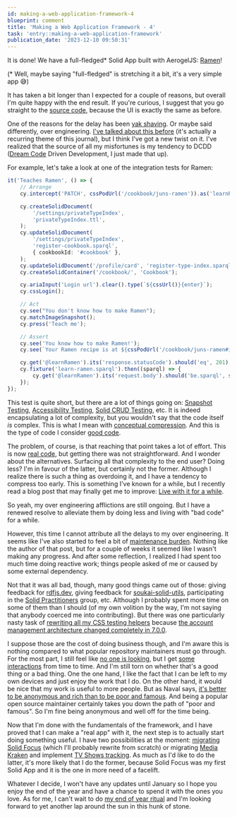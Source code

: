 ```yaml
---
id: making-a-web-application-framework-4
blueprint: comment
title: 'Making a Web Application Framework - 4'
task: 'entry::making-a-web-application-framework'
publication_date: '2023-12-10 09:50:31'
---
```


It is done! We have a full-fledged\* Solid App built with AerogelJS: [Ramen](https://ramen.noeldemartin.com/)!

(\* Well, maybe saying "full-fledged" is stretching it a bit, it's a very simple app 😅️)

It has taken a bit longer than I expected for a couple of reasons, but overall I'm quite happy with the end result. If you're curious, I suggest that you go straight to the [source code](https://github.com/noeldemartin/ramen), because the UI is exactly the same as before.

One of the reasons for the delay has been [yak shaving](https://seths.blog/2005/03/dont_shave_that/). Or maybe said differently, over engineering. [I've talked about this before](https://noeldemartin.com/tasks/housekeeping-2023) (it's actually a recurring theme of this journal), but I think I've got a new twist on it. I've realized that the source of all my misfortunes is my tendency to DCDD ([Dream Code](https://nobackend.org/2013/05/welcome-to-noBackend.html) Driven Development, I just made that up).

For example, let's take a look at one of the integration tests for Ramen:

```ts
it('Teaches Ramen', () => {
    // Arrange
    cy.intercept('PATCH', cssPodUrl('/cookbook/juns-ramen')).as('learnRamen');

    cy.createSolidDocument(
        '/settings/privateTypeIndex',
        'privateTypeIndex.ttl',
    );
    cy.updateSolidDocument(
        '/settings/privateTypeIndex',
        'register-cookbook.sparql',
        { cookbookId: '#cookbook' },
    );
    cy.updateSolidDocument('/profile/card', 'register-type-index.sparql');
    cy.createSolidContainer('/cookbook/', 'Cookbook');

    cy.ariaInput('Login url').clear().type(`${cssUrl()}{enter}`);
    cy.cssLogin();

    // Act
    cy.see("You don't know how to make Ramen");
    cy.matchImageSnapshot();
    cy.press('Teach me');

    // Assert
    cy.see('You know how to make Ramen!');
    cy.see(`Your Ramen recipe is at ${cssPodUrl('/cookbook/juns-ramen#it')}`);

    cy.get('@learnRamen').its('response.statusCode').should('eq', 201);
    cy.fixture('learn-ramen.sparql').then((sparql) => {
        cy.get('@learnRamen').its('request.body').should('be.sparql', sparql);
    });
});
```

This test is quite short, but there are a lot of things going on: [Snapshot Testing](https://jestjs.io/docs/snapshot-testing), [Accessibility Testing](https://www.w3.org/WAI/standards-guidelines/aria/), [Solid CRUD Testing](https://github.com/CommunitySolidServer/CommunitySolidServer), etc. It is indeed encapsulating a lot of complexity, but you wouldn't say that the code itself _is_ complex. This is what I mean with [conceptual compression](https://www.youtube.com/watch?v=zKyv-IGvgGE&t=1037s). And this is the type of code I consider [good code](https://noeldemartin.com/blog/10-years-as-a-software-developer#2-write-good-code).

The problem, of course, is that reaching that point takes a lot of effort. This is now [real code](https://github.com/NoelDeMartin/ramen/blob/f41add1f29dac86b306a7aac109205cc6185f5bc/cypress/e2e/cookbook.cy.ts#L36..L61), but getting there was not straightforward. And I wonder about the alternatives. Surfacing all that complexity to the end user? Doing less? I'm in favour of the latter, but certainly not the former. Although I realize there is such a thing as overdoing it, and I have a tendency to compress too early. This is something I've known for a while, but I recently read a blog post that may finally get me to improve: [Live with it for a while](https://world.hey.com/jason/live-with-it-for-a-while-a9191f5f).

So yeah, my over engineering afflictions are still ongoing. But I have a renewed resolve to alleviate them by doing less and living with "bad code" for a while.

However, this time I cannot attribute all the delays to my over engineering. It seems like I've also started to feel a bit of [maintenance burden](https://nolanlawson.com/2017/03/05/what-it-feels-like-to-be-an-open-source-maintainer/). Nothing like the author of that post, but for a couple of weeks it seemed like I wasn't making any progress. And after some reflection, I realized I had spent too much time doing reactive work; things people asked of me or caused by some external dependency.

Not that it was all bad, though, many good things came out of those: giving feedback for [rdfjs.dev](https://rdfjs.dev/), giving feedback for [soukai-solid-utils](https://github.com/pondersource/soukai-solid-utils), participating in the [Solid Practitioners](https://github.com/solid-contrib/practitioners/blob/main/meetings/2023-11-10.md) group, etc. Although I probably spent more time on some of them than I should (of my own volition by the way, I'm not saying that anybody coerced me into contributing). But there was one particularly nasty task of [rewriting all my CSS testing helpers](https://github.com/NoelDeMartin/aerogel/commit/295a894bf18ef6c653e7296f8a56dc93ff238acb) because [the account management architecture changed completely in 7.0.0](https://github.com/CommunitySolidServer/CommunitySolidServer/commit/a47f5236ef651dd8eaeb344fd83c7ef82f9730ac).

I suppose those are the cost of doing business though, and I'm aware this is nothing compared to what popular repository maintainers must go through. For the most part, I still feel like [no one is looking](https://noeldemartin.com/blog/working-in-the-open-when-no-one-is-looking), but I get [some interactions](https://github.com/NoelDeMartin/aerogel/issues/1) from time to time. And I'm still torn on whether that's a good thing or a bad thing. One the one hand, I like the fact that I can be left to my own devices and just enjoy the work that I do. On the other hand, it would be nice that my work is useful to more people. But as Naval says, [it's better to be anonymous and rich than to be poor and famous](https://youtu.be/3J0CKZLsF-s?si=RmFZ5_DUWWTP1F5z&t=104). And being a popular open source maintainer certainly takes you down the path of "poor and famous". So I'm fine being anonymous and well off for the time being.

Now that I'm done with the fundamentals of the framework, and I have proved that I can make a "real app" with it, the next step is to actually start doing something useful. I have two possibilities at the moment: [migrating Solid Focus](https://github.com/NoelDeMartin/solid-focus/issues/10) (which I'll probably rewrite from scratch) or migrating [Media Kraken](https://noeldemartin.github.io/media-kraken/) and implement [TV Shows tracking](https://github.com/NoelDeMartin/media-kraken/issues/5). As much as I'd like to do the latter, it's more likely that I do the former, because Solid Focus was my first Solid App and it is the one in more need of a facelift.

Whatever I decide, I won't have any updates until January so I hope you enjoy the end of the year and have a chance to spend it with the ones you love. As for me, I can't wait to do [my end of year ritual](https://noeldemartin.social/@noeldemartin/105525557154075833) and I'm looking forward to yet another lap around the sun in this hunk of stone.
